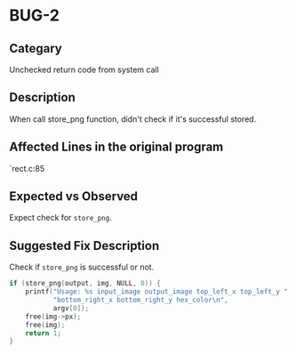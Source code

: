 # BUG-2
## Categary
Unchecked return code from system call

## Description
When call store_png function, didn't check if it's successful stored.

## Affected Lines in the original program
`rect.c:85

## Expected vs Observed
Expect check for `store_png`.

## Suggested Fix Description
Check if `store_png` is successful or not.
```c
if (store_png(output, img, NULL, 0)) {
    printf("Usage: %s input_image output_image top_left_x top_left_y "
           "bottom_right_x bottom_right_y hex_color\n",
           argv[0]);
    free(img->px);
    free(img);
    return 1;
}
```
